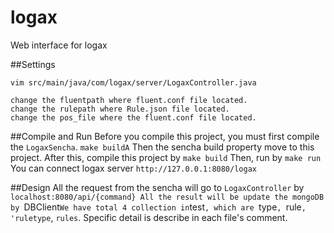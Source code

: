 # logax

Web interface for logax

##Settings
```
vim src/main/java/com/logax/server/LogaxController.java

change the fluentpath where fluent.conf file located.
change the rulepath where Rule.json file located.
change the pos_file where the fluent.conf file located.
```

##Compile and Run
Before you compile this project, you must first compile the `LogaxSencha`.
`make buildA`
Then the sencha build property move to this project. After this, compile this project by
`make build`
Then, run by
`make run`
You can connect logax server `http://127.0.0.1:8080/logax`

##Design
All the request from the sencha will go to `LogaxController` by `localhost:8080/api/{command}
All the result will be update the mongoDB by `DBClient`
We have total 4 collection in `test`, which are `type`, `rule`, 'ruletype`, `rules`.
Specific detail is describe in each file's comment.
